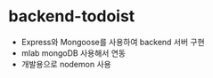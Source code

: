 # backend-todoist

- Express와 Mongoose를 사용하여 backend 서버 구현
- mlab mongoDB 사용해서 연동
- 개발용으로 nodemon 사용
